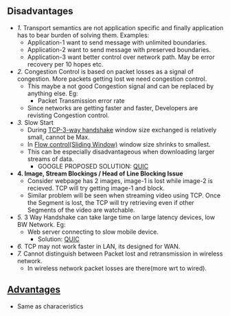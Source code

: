 ## Disadvantages
- *1.* Transport semantics are not application specific and finally application has to bear burden of solving them. Examples:
  - Application-1 want to send message with unlimited boundaries.
  - Application-2 want to send message with preserved boundaries.
  - Application-3 want better control over network path. May be error recovery per 10 hopes etc.
- *2.* Congestion Control is based on packet losses as a signal of congestion. More packets getting lost we need congestion control.
  - This maybe a not good Congestion signal and can be replaced by anything else. Eg:
    - Packet Transmission error rate
  - Since networks are getting faster and faster, Developers are revisting Congestion control.
- *3.* Slow Start
  - During [TCP-3-way handshake](../State_Transition_Diagram) window size exchanged is relatively small, cannot be Max.
  - In [Flow control(Sliding Window)](../Characteristics/Flow_and_Congestion_Control/TCP_Flow_Control/Sliding_Window) window size shrinks to smallest.
  - This can be especially disadvantageous when downloading larger streams of data. 
    - GOOGLE PROPOSED SOLUTION: [QUIC](../../Google_QUIC)
- **4. Image, Stream Blockings / Head of Line Blocking Issue**
  - Consider webpage has 2 images, image-1 is lost while image-2 is recieved. TCP will try getting image-1 and block. 
  - Similar problem will be seen when streaming video using TCP. Once the Segment is lost, the TCP will try retrieving even if other Segments of the video are watchable.
- *5.* 3 Way Handshake can take large time on large latency devices, low BW Network. Eg:
  - Web server connecting to slow mobile device.
    - Solution: [QUIC](../../Google_QUIC)
- *6.* TCP may not work faster in LAN, its designed for WAN.
- *7.* Cannot distinguish between Packet lost and retransmission in wireless network.
  - In wireless network packet losses are there(more wrt to wired).

## [Advantages](../Characteristics)
- Same as characeristics
